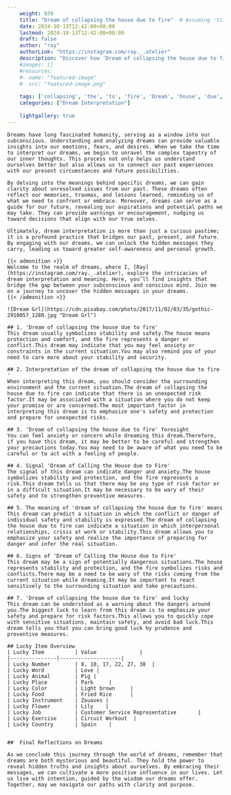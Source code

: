 ```yaml
---
    weight: 839
    title: "Dream of collapsing the house due to fire"  # Assuming 'title' column exists
    date: 2024-10-13T12:42:00+08:00
    lastmod: 2024-10-13T12:42:00+08:00
    draft: false
    author: "ray"
    authorLink: "https://instagram.com/ray._.atelier"
    description: "Discover how 'Dream of collapsing the house due to fire' can interpret your future and uncover its significant meanings in your life."
    #images: []
    #resources:
    #- name: "featured-image"
    #  src: "featured-image.png"
    
    tags: ['collapsing', 'the', 'to', 'fire', 'Dream', 'house', 'due', 'of']
    categories: ["Dream Interpretation"]
    
    lightgallery: true
---
```

    
    Dreams have long fascinated humanity, serving as a window into our subconscious. Understanding and analyzing dreams can provide valuable insights into our emotions, fears, and desires. When we take the time to interpret our dreams, we begin to unravel the complex tapestry of our inner thoughts. This process not only helps us understand ourselves better but also allows us to connect our past experiences with our present circumstances and future possibilities.
    
    By delving into the meanings behind specific dreams, we can gain clarity about unresolved issues from our past. These dreams often reflect our memories, traumas, and lessons learned, reminding us of what we need to confront or embrace. Moreover, dreams can serve as a guide for our future, revealing our aspirations and potential paths we may take. They can provide warnings or encouragement, nudging us toward decisions that align with our true selves.
    
    Ultimately, dream interpretation is more than just a curious pastime; it is a profound practice that bridges our past, present, and future. By engaging with our dreams, we can unlock the hidden messages they carry, leading us toward greater self-awareness and personal growth.
    
    {{< admonition >}}
    Welcome to the realm of dreams, where I, [Ray](https://instagram.com/ray._.atelier), explore the intricacies of dream interpretation and meaning. Here, you’ll find insights that bridge the gap between your subconscious and conscious mind. Join me on a journey to uncover the hidden messages in your dreams.
    {{< /admonition >}}
    
    ![Dream Grl](https://cdn.pixabay.com/photo/2017/11/02/03/35/gothic-2910057_1280.jpg "Dream Grl")
    
    ## 1. 'Dream of collapsing the house due to fire'
    This dream usually symbolizes stability and safety.The house means protection and comfort, and the fire represents a danger or conflict.This dream may indicate that you may feel anxiety or constraints in the current situation.You may also remind you of your need to care more about your stability and security.
    
    ## 2. Interpretation of the dream of collapsing the house due to fire '
    When interpreting this dream, you should consider the surrounding environment and the current situation.The dream of collapsing the house due to fire can indicate that there is an unexpected risk factor.It may be associated with a situation where you do not keep your promise or are concerned.The most important factor in interpreting this dream is to emphasize one's safety and protection and prepare for unexpected risks.
    
    ## 3. 'Dream of collapsing the house due to fire' foresight
    You can feel anxiety or concern while dreaming this dream.Therefore, if you have this dream, it may be better to be careful and strengthen your precautions today.You may need to be aware of what you need to be careful or to act with a feeling of people.
    
    ## 4. Signal 'Dream of Calling the House due to Fire'
    The signal of this dream can indicate danger and anxiety.The house symbolizes stability and protection, and the fire represents a risk.This dream tells us that there may be any type of risk factor or in a difficult situation.It may be necessary to be wary of their safety and to strengthen preventive measures.
    
    ## 5. The meaning of 'dream of collapsing the house due to fire' means
    This dream can predict a situation in which the conflict or danger of individual safety and stability is expressed.The dream of collapsing the house due to fire can indicate a situation in which interpersonal relationships, crisis at work or stability.This dream allows you to emphasize your safety and realize the importance of preparing for danger and infer the real situation.
    
    ## 6. Signs of 'Dream of Calling the House due to Fire'
    This dream may be a sign of potentially dangerous situations.The house represents stability and protection, and the fire symbolizes risks and conflicts.There may be a need to be wary of the risks coming from the current situation while dreaming.It may be important to react sensitively to the surrounding situation and take precautions.
    
    ## 7. 'Dream of collapsing the house due to fire' and lucky
    This dream can be understood as a warning about the dangers around you.The biggest luck to learn from this dream is to emphasize your safety and prepare for risk factors.This allows you to quickly cope with sensitive situations, maintain safety, and avoid bad luck.This dream tells you that you can bring good luck by prudence and preventive measures.
    
    ## Lucky Item Overview
    | Lucky Item          | Value              |
    |---------------|--------------------|
    | Lucky Number        | 8, 10, 17, 22, 27, 30  |
    | Lucky Word          | Love |
    | Lucky Animal        | Pig |
    | Lucky Place         | Park     |
    | Lucky Color         | Light brown     |
    | Lucky Food          | Fried Rice      |
    | Lucky Instrument    | Zouaves |
    | Lucky Flower        | Lily    |
    | Lucky Job           | Customer Service Representative       |
    | Lucky Exercise      | Circuit Workout  |
    | Lucky Country       | Spain    |
    
    
    ##  Final Reflections on Dreams
    
    As we conclude this journey through the world of dreams, remember that dreams are both mysterious and beautiful. They hold the power to reveal hidden truths and insights about ourselves. By embracing their messages, we can cultivate a more positive influence in our lives. Let us live with intention, guided by the wisdom our dreams offer. Together, may we navigate our paths with clarity and purpose.
    